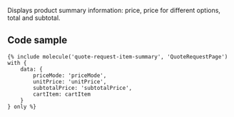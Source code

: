Displays product summary information: price, price for different options, total and subtotal.

## Code sample

```
{% include molecule('quote-request-item-summary', 'QuoteRequestPage') with {
    data: {
        priceMode: 'priceMode',
        unitPrice: 'unitPrice',
        subtotalPrice: 'subtotalPrice',
        cartItem: cartItem
    }
} only %}
```
